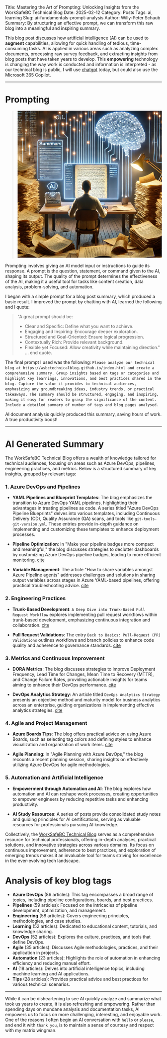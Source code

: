 Title: Mastering the Art of Prompting: Unlocking Insights from the WorkSafeBC Technical Blog
Date: 2025-02-12
Category: Posts 
Tags: ai, learning
Slug: ai-fundamentals-prompt-analysis
Author: Willy-Peter Schaub
Summary: By structuring an effective prompt, we can transform this raw blog into a meaningful and inspiring summary. 

This blog post discusses how artificial intelligence (AI) can be used to **augment** capabilities, allowing for quick handling of tedious, time-consuming tasks. AI is applied in various areas such as analyzing complex documents, processing raw survey feedback, and extracting insights from blog posts that have taken years to develop. This **empowering** technology is changing the way work is conducted and information is interpreted - as our technical blog is public, I will use [chatgpt](https://chatgpt.com/) today, but could also use the Microsoft 365 Copilot.

---

# Prompting

> ![Document Analysis](../images/ai-fundamentals-prompt-analysis-1.png) 

Prompting involves giving an AI model input or instructions to guide its response. A prompt is the question, statement, or command given to the AI, shaping its output. The quality of the prompt determines the effectiveness of the AI, making it a useful tool for tasks like content creation, data analysis, problem-solving, and automation.

I began with a simple prompt for a blog post summary, which produced a basic result. I improved the prompt by chatting with AI, learned the following and I quote:

>
> "A great prompt should be:
> 
> - Clear and Specific: Define what you want to achieve.
> - Engaging and Inspiring: Encourage deeper exploration.
> - Structured and Goal-Oriented: Ensure logical progression.
> - Contextually Rich: Provide relevant background.
> - Flexible yet Focused: Allow creativity while maintaining direction." ... end quote.
> 

The final prompt I used was the following: `Please analyze our technical blog at https://wsbctechnicalblog.github.io/index.html and create a comprehensive summary. Group insights based on tags or categories and highlight key learnings, innovations, and best practices shared in the blog. Capture the value it provides to technical audiences, emphasizing any groundbreaking ideas, industry trends, or practical takeaways. The summary should be structured, engaging, and inspiring, making it easy for readers to grasp the significance of the content. Include a detailed summary of number of tags and blog pages analysed.
`

AI document analysis quickly produced this summary, saving hours of work. A true productivity boost!

---

# AI Generated Summary

The WorkSafeBC Technical Blog offers a wealth of knowledge tailored for technical audiences, focusing on areas such as Azure DevOps, pipelines, engineering practices, and metrics. Below is a structured summary of key insights, grouped by relevant tags:

### 1. Azure DevOps and Pipelines

- **YAML Pipelines and Blueprint Templates**: The blog emphasizes the transition to Azure DevOps YAML pipelines, highlighting their advantages in treating pipelines as code. A series titled "Azure DevOps Pipeline Blueprints" delves into various templates, including Continuous Delivery (CD), Quality Assurance (QA) scans, and tools like `git-tools-git-version.yml`. These entries provide in-depth guidance on implementing and customizing these templates to enhance deployment processes.

- **Pipeline Optimization**: In "Make your pipeline badges more compact and meaningful," the blog discusses strategies to declutter dashboards by customizing Azure DevOps pipeline badges, leading to more efficient monitoring. [cite](https://wsbctechnicalblog.github.io/pipelines-badges.html?utm_source=chatgpt.com)

- **Variable Management**: The article "How to share variables amongst Azure Pipeline agents" addresses challenges and solutions in sharing output variables across stages in Azure YAML-based pipelines, offering practical troubleshooting advice. [cite](https://wsbctechnicalblog.github.io/sharing-variables-amongst-agents.html?utm_source=chatgpt.com)

### 2. Engineering Practices

- **Trunk-Based Development**: `A Deep Dive into Trunk-Based Pull Request Workflow` explores implementing pull request workflows within trunk-based development, emphasizing continuous integration and collaboration. [cite](https://wsbctechnicalblog.github.io/engineering-practices-pull-request-v2.html?utm_source=chatgpt.com)

- **Pull Request Validations**: The entry `Back to Basics: Pull-Request (PR) Validations` outlines workflows and branch policies to enhance code quality and adherence to governance standards. [cite](https://wsbctechnicalblog.github.io/back-to-basics-pr-validations.html?utm_source=chatgpt.com)

### 3. Metrics and Continuous Improvement

- **DORA Metrics**: The blog discusses strategies to improve Deployment Frequency, Lead Time for Changes, Mean Time to Recovery (MTTR), and Change Failure Rates, providing actionable insights for teams aiming to enhance their DevOps performance. [cite](https://wsbctechnicalblog.github.io/tag/metrics.html?utm_source=chatgpt.com)

- **DevOps Analytics Strategy**: An article titled `DevOps Analytics Strategy` presents an objective method and maturity model for business analytics across an enterprise, guiding organizations in implementing effective analytics strategies. [cite](https://wsbctechnicalblog.github.io/tag/metrics.html?utm_source=chatgpt.com)

### 4. Agile and Project Management

- **Azure Boards Tips**: The blog offers practical advice on using Azure Boards, such as selecting tag colors and defining styles to enhance visualization and organization of work items. [cite](https://wsbctechnicalblog.github.io/azure-boards-tips.html?utm_source=chatgpt.com)

- **Agile Planning**: In "Agile Planning with Azure DevOps," the blog recounts a recent planning session, sharing insights on effectively utilizing Azure DevOps for agile methodologies. 

### 5. Automation and Artificial Intelligence

- **Empowerment through Automation and AI**: The blog explores how automation and AI can reshape work processes, creating opportunities to empower engineers by reducing repetitive tasks and enhancing productivity. 

- **AI Study Resources**: A series of posts provide consolidated study notes and guiding principles for AI certifications, serving as valuable resources for professionals pursuing AI knowledge. 

Collectively, the [WorkSafeBC Technical Blog](https://wsbctechnicalblog.github.io/index.html ) serves as a comprehensive resource for technical professionals, offering in-depth analyses, practical solutions, and innovative strategies across various domains. Its focus on continuous improvement, adherence to best practices, and exploration of emerging trends makes it an invaluable tool for teams striving for excellence in the ever-evolving tech landscape. 

# Analysis of key blog tags

- **Azure DevOps** (86 articles): This tag encompasses a broad range of topics, including pipeline configurations, boards, and best practices.
- **Pipelines** (59 articles): Focused on the intricacies of pipeline development, optimization, and management.
- **Engineering** (58 articles): Covers engineering principles, methodologies, and case studies.
- **Learning** (52 articles): Dedicated to educational content, tutorials, and knowledge sharing.
- **DevOps** (52 articles): Explores the culture, practices, and tools that define DevOps.
- **Agile** (35 articles): Discusses Agile methodologies, practices, and their application in projects.
- **Automation** (23 articles): Highlights the role of automation in enhancing efficiency and reducing manual effort.
- **AI** (18 articles): Delves into artificial intelligence topics, including machine learning and AI applications.
- **Tips** (28 articles): Provides practical advice and best practices for various technical scenarios.

---

While it can be disheartening to see AI quickly analyze and summarize what took us years to create, it is also refreshing and empowering. Rather than spending days on mundane analysis and documentation tasks, AI empowers us to focus on more challenging, interesting, and enjoyable work. One of the reasons I often begin an AI conversation with `hello` or `please`, and end it with `thank you`, is to maintain a sense of courtesy and respect with my matrix wingman.
